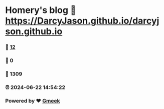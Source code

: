# Homery's blog :link: https://DarcyJason.github.io/darcyjson.github.io 
### :page_facing_up: [12](https://DarcyJason.github.io/darcyjson.github.io/tag.html) 
### :speech_balloon: 0 
### :hibiscus: 1309 
### :alarm_clock: 2024-06-22 14:54:22 
### Powered by :heart: [Gmeek](https://github.com/Meekdai/Gmeek)
